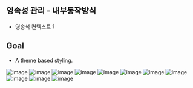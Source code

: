 ## 영속성 관리 - 내부동작방식

- 영송석 컨텍스트 1
## Goal

- A theme based styling.

![image](https://user-images.githubusercontent.com/40969203/105424431-bcefb380-5c8a-11eb-8ab1-ce13515a5c4f.png)
![image](https://user-images.githubusercontent.com/40969203/105424441-bfeaa400-5c8a-11eb-9c96-5e8c8629f2d8.png)
![image](https://user-images.githubusercontent.com/40969203/105424450-c37e2b00-5c8a-11eb-9a2c-b65f4f986742.png)
![image](https://user-images.githubusercontent.com/40969203/105424473-caa53900-5c8a-11eb-8fe6-5df7b9c1e463.png)
![image](https://user-images.githubusercontent.com/40969203/105424500-d42ea100-5c8a-11eb-9bbf-800e490a6612.png)
![image](https://user-images.githubusercontent.com/40969203/105424534-df81cc80-5c8a-11eb-9b0c-724e4b48d167.png)
![image](https://user-images.githubusercontent.com/40969203/105424544-e3adea00-5c8a-11eb-864b-0f7185443e23.png)
![image](https://user-images.githubusercontent.com/40969203/105424552-e7417100-5c8a-11eb-8d25-34593977df99.png)
![image](https://user-images.githubusercontent.com/40969203/105424562-ea3c6180-5c8a-11eb-8183-46d917b1d7f3.png)
![image](https://user-images.githubusercontent.com/40969203/105424571-edcfe880-5c8a-11eb-8700-d03d46451056.png)
![image](https://user-images.githubusercontent.com/40969203/105424585-f32d3300-5c8a-11eb-8a7b-ff9d0dc59af1.png)
